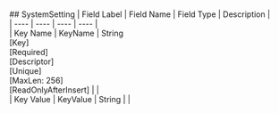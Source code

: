# 

﻿## SystemSetting
| Field Label | Field Name | Field Type | Description |  
| ---- | ---- | ---- | ---- |  
| Key Name | KeyName | String<br/>  [Key]<br/>  [Required]<br/>  [Descriptor]<br/>  [Unique]<br/>  [MaxLen: 256]<br/>  [ReadOnlyAfterInsert] |  |  
| Key Value | KeyValue | String |  |  

